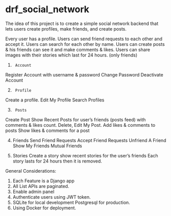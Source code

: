 # drf_social_network
 
The idea of this project is to create a simple social network backend that lets users create profiles, make friends, and create posts.


Every user has a profile.
Users can send friend requests to each other and accept it.
Users can search for each other by name.
Users can create posts & his friends can see it and make comments & likes.
Users can share images with their stories which last for 24 hours. (only friends)

1)		Account
Register Account with username & password
Change Password
Deactivate Account
		
2)		Profile
Create a profile.
Edit My Profile
Search Profiles

3)		Posts
Create Post
Show Recent Posts for user’s friends (posts feed) with comments & likes count.
Delete, Edit My Post.
Add likes & comments to posts
Show likes & comments for a post

4)   Friends
Send Friend Requests
Accept Friend Requests
Unfriend A Friend
Show My Friends
Mutual Friends

5)  Stories
Create a story
show recent stories for the user’s friends
Each story lasts for 24 hours then it is removed.

		




General Considerations:

1) Each Feature is a Django app
2) All List APIs are paginated.
3) Enable admin panel 
4) Authenticate users using JWT token.
5) SQLite for local development Postgresql for production.
6) Using Docker for deployment.


